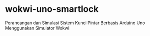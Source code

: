 # wokwi-uno-smartlock
Perancangan dan Simulasi Sistem Kunci Pintar Berbasis Arduino Uno Menggunakan Simulator Wokwi
